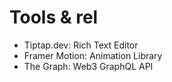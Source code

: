 # Tools & rel

- Tiptap.dev: Rich Text Editor
- Framer Motion: Animation Library
- The Graph: Web3 GraphQL API
